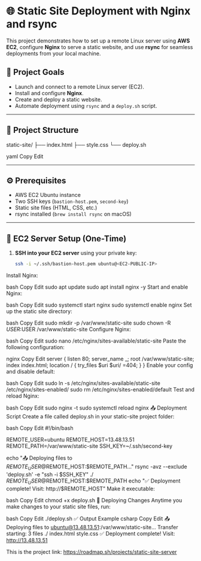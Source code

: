 # 🌐 Static Site Deployment with Nginx and rsync

This project demonstrates how to set up a remote Linux server using **AWS EC2**, configure **Nginx** to serve a static website, and use **rsync** for seamless deployments from your local machine.

## 🚀 Project Goals

- Launch and connect to a remote Linux server (EC2).
- Install and configure **Nginx**.
- Create and deploy a static website.
- Automate deployment using `rsync` and a `deploy.sh` script.

---

## 📁 Project Structure

static-site/
├── index.html
├── style.css
└── deploy.sh

yaml
Copy
Edit

---

## ⚙️ Prerequisites

- AWS EC2 Ubuntu instance
- Two SSH keys (`bastion-host.pem`, `second-key`)
- Static site files (HTML, CSS, etc.)
- rsync installed (`brew install rsync` on macOS)

---

## 🔧 EC2 Server Setup (One-Time)

1. **SSH into your EC2 server** using your private key:

   ```bash
   ssh -i ~/.ssh/bastion-host.pem ubuntu@<EC2-PUBLIC-IP>
Install Nginx:

bash
Copy
Edit
sudo apt update
sudo apt install nginx -y
Start and enable Nginx:

bash
Copy
Edit
sudo systemctl start nginx
sudo systemctl enable nginx
Set up the static site directory:

bash
Copy
Edit
sudo mkdir -p /var/www/static-site
sudo chown -R $USER:$USER /var/www/static-site
Configure Nginx:

bash
Copy
Edit
sudo nano /etc/nginx/sites-available/static-site
Paste the following configuration:

nginx
Copy
Edit
server {
    listen 80;
    server_name _;
    root /var/www/static-site;
    index index.html;
    location / {
        try_files $uri $uri/ =404;
    }
}
Enable your config and disable default:

bash
Copy
Edit
sudo ln -s /etc/nginx/sites-available/static-site /etc/nginx/sites-enabled/
sudo rm /etc/nginx/sites-enabled/default
Test and reload Nginx:

bash
Copy
Edit
sudo nginx -t
sudo systemctl reload nginx
📤 Deployment Script
Create a file called deploy.sh in your static-site project folder:

bash
Copy
Edit
#!/bin/bash

REMOTE_USER=ubuntu
REMOTE_HOST=13.48.13.51
REMOTE_PATH=/var/www/static-site
SSH_KEY=~/.ssh/second-key

echo "📤 Deploying files to $REMOTE_USER@$REMOTE_HOST:$REMOTE_PATH..."
rsync -avz --exclude 'deploy.sh' -e "ssh -i $SSH_KEY" ./ $REMOTE_USER@$REMOTE_HOST:$REMOTE_PATH
echo "✅ Deployment complete! Visit: http://$REMOTE_HOST"
Make it executable:

bash
Copy
Edit
chmod +x deploy.sh
🚀 Deploying Changes
Anytime you make changes to your static site files, run:

bash
Copy
Edit
./deploy.sh
✅ Output Example
csharp
Copy
Edit
📤 Deploying files to ubuntu@13.48.13.51:/var/www/static-site...
Transfer starting: 3 files
./
index.html
style.css
✅ Deployment complete! Visit: http://13.48.13.51

This is the project link: https://roadmap.sh/projects/static-site-server
